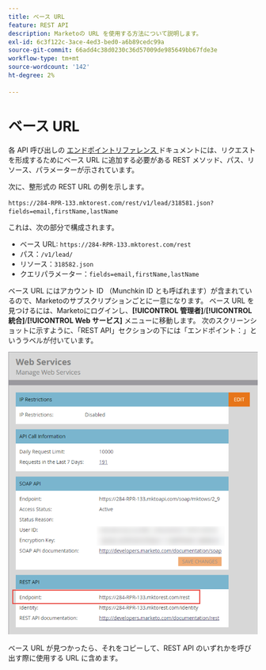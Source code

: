 ```yaml
---
title: ベース URL
feature: REST API
description: Marketoの URL を使用する方法について説明します。
exl-id: 6c3f122c-3ace-4ed3-bed0-a6b89cedc99a
source-git-commit: 66add4c38d0230c36d57009de985649bb67fde3e
workflow-type: tm+mt
source-wordcount: '142'
ht-degree: 2%

---
```


# ベース URL

各 API 呼び出しの [ エンドポイントリファレンス ](endpoint-reference.md) ドキュメントには、リクエストを形成するためにベース URL に追加する必要がある REST メソッド、パス、リソース、パラメーターが示されています。

次に、整形式の REST URL の例を示します。

`https://284-RPR-133.mktorest.com/rest/v1/lead/318581.json?fields=email,firstName,lastName`

これは、次の部分で構成されます。

- ベース URL: `https://284-RPR-133.mktorest.com/rest`
- パス：`/v1/lead/`
- リソース：`318582.json`
- クエリパラメーター：`fields=email,firstName,lastName`

ベース URL にはアカウント ID （Munchkin ID とも呼ばれます）が含まれているので、Marketoのサブスクリプションごとに一意になります。 ベース URL を見つけるには、Marketoにログインし、**[!UICONTROL 管理者]**/**[!UICONTROL 統合]**/**[!UICONTROL Web サービス]** メニューに移動します。 次のスクリーンショットに示すように、「REST API」セクションの下には「エンドポイント：」というラベルが付いています。

![Web サービスベース URL エンドポイント ](assets/rest-api-base-url-web-services.png)

ベース URL が見つかったら、それをコピーして、REST API のいずれかを呼び出す際に使用する URL に含めます。
